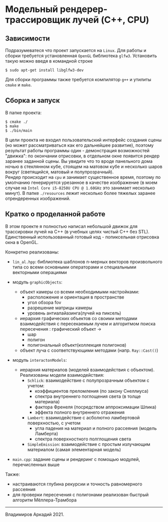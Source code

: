 # Модельный рендерер-трассировщик лучей (C++, CPU)
## Зависимости
Подразумеватеся что проект запускается на `Linux`.
Для работы и сборки требуется установленная `OpenGL` библиотека `glfw3`. Установить такую можно введя в командной строке 
```
$ sudo apt-get install libglfw3-dev
```
Для сборки программы также требуется компилятор `g++` и утилиты `cmake` и `make`.

## Сборка и запуск
В папке проекта:
```
$ cmake ./
$ make
$ ./bin/main
```
В цели проекта не входил пользовательский интерфейс создания сцены (но может рассматриваться как его дальнейшее развитие), поэтому результат работы программы один - демонстрация возможноcтей "движка": по окончании отрисовки, в отдельном окне появится рендер заранее заданной сцены. Вы увидите что то вроде панельного дома ночью в стеклянном кубе, стоящем на матовом кубе и несколько шаров вокруг (светящийся, матовый и полупрозрачный).  
Рендер происходит на `cpu` и занимает существенное время, поэтому по умолчанию генерируется урезанное в качестве изображение (в моем случае на `Intel Core i5-8250U CPU @ 1.60GHz` это занимает несколько минут). В папке `./resources` лежит несколько более тяжелых заранее отрендеренных изображений.

## Кратко о проделанной работе
В этом проекте я полностью написал небольшой движок для  трассировки лучей на C++ (в учебных целях чистый C++ без  STL). Единственный использованный готовый код - попиксельная отрисовка окна в OpenGL.

Конкретно реализованы:
 
- `lin_al.hpp`: библиотека шаблонов n-мерных векторов произвольного типа со всеми основными операторами и специальными векторными операциями

- модуль `graphicObjects`:
	- объект камеры со всеми необходимыми настройками:  
		- расположение и ориентация в пространстве
		- угол обзора fov
		- разрешение матрицы камеры
		- уровень антиалайазинга(лучей на пиксель)
	- иерархия графических объектов со своими методами взаимодействия с пересекаемым лучем и алгоритмом поиска пересечения : графический объект ->
		- шар
		- полигон
		- полигональный объект(коллекция полигонов)  
	- объект луча с соответствующими методами (напр. `Ray::Cast()`)

- модуль `interactonModels`:
	- иерархия материалов (моделей взаимодействия с объектом). Реализованы модели взаимодействия:
		- `Schlick`: взаимодействие с полупрозрачным объектом с учетом:
			- коэффициентов преломления (по закону Снеллиуса)
			- спектра внутреннего поглощения света (в толще материала)
 			- фактора Френеля (посредством аппроксимации Шлика)
			- эффекта полного внутреннего отражения
		- `Lambert`: взаимодействие с асболютно ламбертовой поверхностью, с учетом
			- угла падения на материал и полного рассеяния (модель Ламберта)
			- спектра поверхностного полглощения света
		- `SimpleEmission`: взаимодействие с простым излучающим материалом (самая элементарная модель)

- `main.cpp`: задание сцены и рендеринг с помощью модулей, перечисленных выше

Также:
- настраиваются глубина рекурсии и точность равномерного рассеяния
- для проверки пересечения с полигонами реализован быстрый алгоритм Мёллера-Трамбора

---
Владимиров Аркадий 2021.
 
  
